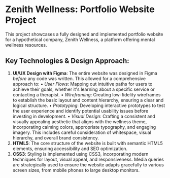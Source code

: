 # Zenith Wellness: Portfolio Website Project

This project showcases a fully designed and implemented portfolio website for a hypothetical company, Zenith Wellness, a platform offering mental wellness resources.

## Key Technologies & Design Approach:
   1. **UI/UX Design with Figma**:  The entire website was designed in Figma *before* any code was written. This allowed for a comprehensive approach to:
    •   *User Flows*: Mapping out intuitive paths for users to achieve their goals, whether it's learning about a specific service or contacting a therapist.
    •   *Wireframing*:  Creating low-fidelity wireframes to establish the basic layout and content hierarchy, ensuring a clear and logical structure.
    •   *Prototyping*:  Developing interactive prototypes to test the user experience and identify potential usability issues before investing in development.
    •   *Visual Design*: Crafting a consistent and visually appealing aesthetic that aligns with the wellness theme, incorporating calming colors, appropriate typography, and engaging imagery.  This includes careful consideration of whitespace, visual hierarchy, and overall brand consistency.
  2. **HTML5**:  The core structure of the website is built with semantic HTML5 elements, ensuring accessibility and SEO optimization.
  3. **CSS3**: Styling is implemented using CSS3, incorporating modern techniques for layout, visual appeal, and responsiveness.  Media queries are strategically used to ensure the website adapts gracefully to various screen sizes, from mobile phones to large desktop monitors.
 
